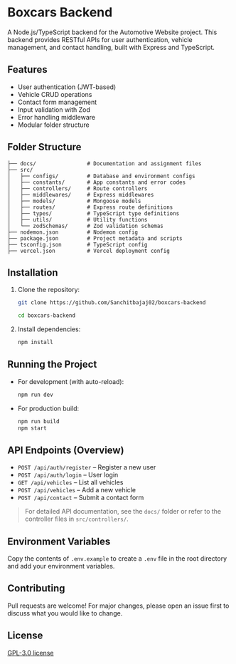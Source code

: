 # Boxcars Backend

A Node.js/TypeScript backend for the Automotive Website project. This backend provides RESTful APIs for user authentication, vehicle management, and contact handling, built with Express and TypeScript.

## Features

- User authentication (JWT-based)
- Vehicle CRUD operations
- Contact form management
- Input validation with Zod
- Error handling middleware
- Modular folder structure

## Folder Structure

```
├── docs/                # Documentation and assignment files
├── src/
│   ├── configs/         # Database and environment configs
│   ├── constants/       # App constants and error codes
│   ├── controllers/     # Route controllers
│   ├── middlewares/     # Express middlewares
│   ├── models/          # Mongoose models
│   ├── routes/          # Express route definitions
│   ├── types/           # TypeScript type definitions
│   ├── utils/           # Utility functions
│   └── zodSchemas/      # Zod validation schemas
├── nodemon.json         # Nodemon config
├── package.json         # Project metadata and scripts
├── tsconfig.json        # TypeScript config
├── vercel.json          # Vercel deployment config
```

## Installation

1. Clone the repository:
   ```bash
   git clone https://github.com/Sanchitbajaj02/boxcars-backend

   cd boxcars-backend
   ```
2. Install dependencies:
   ```bash
   npm install
   ```

## Running the Project

- For development (with auto-reload):
  ```bash
  npm run dev
  ```
- For production build:
  ```bash
  npm run build
  npm start
  ```

## API Endpoints (Overview)

- `POST /api/auth/register` – Register a new user
- `POST /api/auth/login` – User login
- `GET /api/vehicles` – List all vehicles
- `POST /api/vehicles` – Add a new vehicle
- `POST /api/contact` – Submit a contact form

> For detailed API documentation, see the `docs/` folder or refer to the controller files in `src/controllers/`.

## Environment Variables

Copy the contents of `.env.example` to create a `.env` file in the root directory and add your environment variables.


## Contributing

Pull requests are welcome! For major changes, please open an issue first to discuss what you would like to change.

## License

[GPL-3.0 license](LICENSE)

